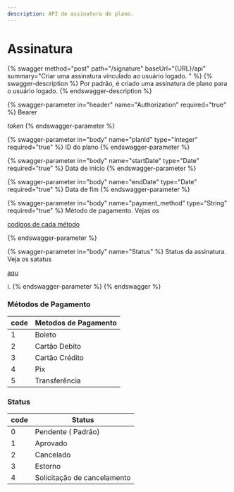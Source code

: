 ```yaml
---
description: API de assinatura de plano.
---
```


# Assinatura

{% swagger method="post" path="/signature" baseUrl="{URL}/api" summary="Criar uma assinatura vinculado ao usuário logado. " %}
{% swagger-description %}
Por padrão, é criado uma assinatura de plano para o usuário logado.
{% endswagger-description %}

{% swagger-parameter in="header" name="Authorization" required="true" %}
Bearer 

_token_
{% endswagger-parameter %}

{% swagger-parameter in="body" name="planId" type="Integer" required="true" %}
ID do plano
{% endswagger-parameter %}

{% swagger-parameter in="body" name="startDate" type="Date" required="true" %}
Data de inicio
{% endswagger-parameter %}

{% swagger-parameter in="body" name="endDate" type="Date" required="true" %}
Data de fim
{% endswagger-parameter %}

{% swagger-parameter in="body" name="payment_method" type="String" required="true" %}
Método de pagamento. Vejas os 

[codigos de cada método](assinatura.md#metodos-de-pagamento)


{% endswagger-parameter %}

{% swagger-parameter in="body" name="Status" %}
Status da assinatura. Veja os satatus 

[aqu](assinatura.md#status)

i. 
{% endswagger-parameter %}
{% endswagger %}

### Métodos de Pagamento&#x20;

<table data-full-width="false"><thead><tr><th>code</th><th>Metodos de Pagamento</th></tr></thead><tbody><tr><td>1</td><td>Boleto</td></tr><tr><td>2</td><td>Cartão Debito</td></tr><tr><td>3</td><td>Cartão Crédito</td></tr><tr><td>4</td><td>Pix</td></tr><tr><td>5</td><td>Transferência </td></tr></tbody></table>

### Status

<table data-full-width="false"><thead><tr><th>code</th><th>Status</th></tr></thead><tbody><tr><td>0</td><td>Pendente ( Padrão)</td></tr><tr><td>1</td><td>Aprovado</td></tr><tr><td>2</td><td>Cancelado</td></tr><tr><td>3</td><td>Estorno</td></tr><tr><td>4</td><td>Solicitação de cancelamento</td></tr></tbody></table>


